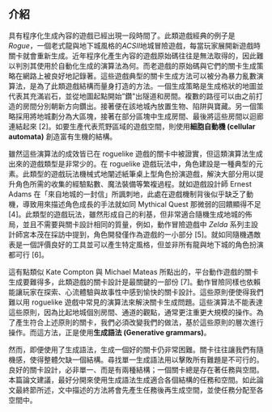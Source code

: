 ## 介紹

具有程序化生成內容的遊戲已經出現一段時間了。此類遊戲經典的例子是*Rogue*，一個老式龍與地下城風格的*ACSII*地城冒險遊戲，每當玩家展開新遊戲時關卡就會重新生成。近年程序化產生內容的遊戲原始碼往往是無法取得的，因此難以判別其使用於自動化生成的演算法為何。而老遊戲的原始碼與它們的關卡生成策略在網路上被良好地記錄著。這些遊戲典型的關卡生成方法可以被分為暴力亂數演算法，是為了此類遊戲結構而量身打造的方法。一個生成策略是生成格狀的地圖並代表其充滿岩石，並從地圖起點開始”鑽"出隧道和房間。複數的路徑可以由之前打造的房間分別朝新方向鑽出。接著便在該地城內放置生物、陷阱與寶藏。另一個策略採用將地城劃分為大區塊，接著在部分區塊中生成房間、最後將這些房間以迴廊連結起來 [2]。如要生產代表荒野區域的遊戲空間，則使用**細胞自動機 (cellular automata)** 創造富有生機的結構。

雖然這些演算法的成效皆已在 roguelike 遊戲的關卡中被證實，但這類演算法生成出來的遊戲類型是非常少的。在 roguelike 遊戲玩法中，角色建設是一種典型的元素。此類型的遊戲玩法機械式地闡述紙筆桌上型角色扮演遊戲，解決大部分用以提升角色所需的收集的經驗點數、魔法裝備等繁複過程。就如遊戲設計師 Ernest Adams 在「來自地城的一封信」所諷刺地，此處在遊戲機制背後似乎缺乏了動機，導致用來描述角色成長的手法就如同 Mythical Quest 那微弱的回饋顯得不足 [4]。此類型的遊戲玩法，雖然形成自己的利基，但非常適合隨機生成地城的佈局，並且不需要與關卡設計相同的質量，例如，動作冒險遊戲中 *Zelda* 系列主設計師宮本茂在採訪中提到，角色開發僅作為遊戲的一小部分 [5]。就如同隨機遇敵表是一個評價良好的工具並可以產生特定風格，但並非所有龍與地下城的角色扮演都可行 [6]。

這有點類似 Kate Compton 與 Michael Mateas 所點出的，平台動作遊戲的關卡生成要難得多，此類遊戲的關卡設計是最關鍵的一部份 [7]。動作冒險同樣也依賴能讓玩家在探索、心流體驗與故事性中感到愉快的關卡設計。這些原則便使得我們難以用 roguelike 遊戲中常見的演算法來解決關卡生成問題。這些演算法不能表達這些原則，因為比起地城個別房間、通道的觀點，通常更注重更大規模的操作。為了產生符合上述原則的關卡，我們必須改變我們的做法，基於這些原則的層次進行操作。而這方法，正是使用**生成語法 (Generative grammars)**。

然而，即便使用了生成語法，生成一個好的關卡仍非常困難。關卡往往讓我們有隨機感，使得整體欠缺一個結構。尋找單一生成語法用以擊敗所有難題是不可行的。良好的關卡設計，必非單一、而是有兩種結構；一個關卡總是存在著任務與空間。本篇論文建議，最好分開來使用生成語法生成適合各個結構的任務和空間。如此論文最終節所述，文中描述的方法將會先產生任務後再生成空間，並使任務分配至各空間中。
